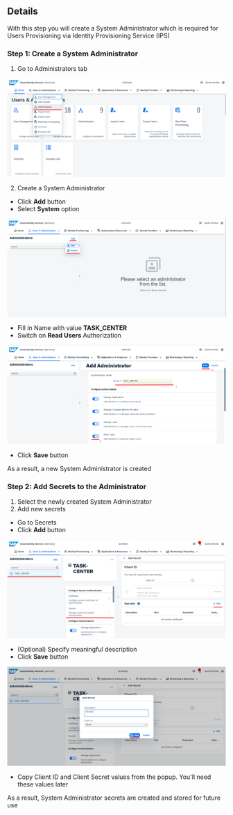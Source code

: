 ## Details

With this step you will create a System Administrator which is required for Users Provisioning via Identity Provisioning Service (IPS)


### Step 1: Create a System Administrator

1. Go to Administrators tab

![Administrators tab](./Images/1.1.1.png "Administrators tab")

2. Create a System Administrator

- Click **Add** button
- Select **System** option

![System Administrator](./Images/1.2.1.png "System Administrator")

- Fill in Name with value **TASK_CENTER**
- Switch on **Read Users** Authorization

![System Administrator](./Images/1.2.2.png "System Administrator")

- Click **Save** button

As a result, a new System Administrator is created


### Step 2: Add Secrets to the Administrator

1. Select the newly created System Administrator
2. Add new secrets
- Go to Secrets
- Click **Add** button

![Add user to user group](./Images/2.2.1.png "Add user to user group")

- (Optional) Specify meaningful description
- Click **Save** button

![Create Secrets](./Images/2.2.2.png "Create Secrets")

- Copy Client ID and Client Secret values from the popup. You'll need these values later

As a result, System Administrator secrets are created and stored for future use
